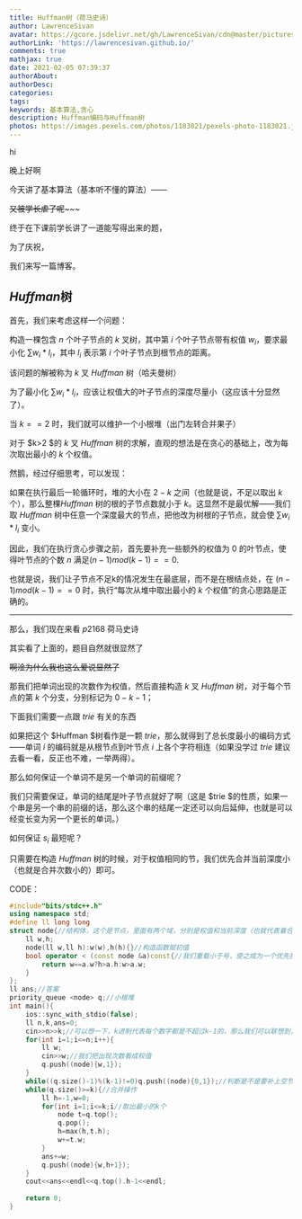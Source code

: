 ```yaml
---
title: Huffman树（荷马史诗）
author: LawrenceSivan
avatar: https://gcore.jsdelivr.net/gh/LawrenceSivan/cdn@master/pictures/avatar.jpg
authorLink: 'https://lawrencesivan.github.io/'
comments: true
mathjax: true
date: 2021-02-05 07:39:37
authorAbout:
authorDesc:
categories:
tags:
keywords: 基本算法,贪心
description: Huffman编码与Huffman树
photos: https://images.pexels.com/photos/1183021/pexels-photo-1183021.jpeg?auto=compress&cs=tinysrgb&dpr=2&h=650&w=940
---
```


hi 

晚上好啊

今天讲了基本算法（基本听不懂的算法）——

~~又被学长虐了呢~~~~~

终于在下课前学长讲了一道能写得出来的题，

为了庆祝，

我们来写一篇博客。

## $Huffman$树

首先，我们来考虑这样一个问题：

构造一棵包含 $n$ 个叶子节点的 $k$ 叉树，其中第 $i$ 个叶子节点带有权值 $w_i$，要求最小化 $\sum w_i * l_i$，其中 $l_i$ 表示第 $i$ 个叶子节点到根节点的距离。

该问题的解被称为 $k$ 叉 $Huffman$ 树（哈夫曼树）

为了最小化 $\sum w_i * l_i$，应该让权值大的叶子节点的深度尽量小（这应该十分显然了）。

当 $k==2$ 时，我们就可以维护一个小根堆（出门左转合并果子）

对于 $k>2 $的 $k$ 叉 $Huffman$ 树的求解，直观的想法是在贪心的基础上，改为每次取出最小的 $k$ 个权值。

然鹅，经过仔细思考，可以发现：

如果在执行最后一轮循环时，堆的大小在 $2-k$ 之间（也就是说，不足以取出 $k$ 个），那么整棵$Huffman$ 树的根的子节点数就小于 $k$。这显然不是最优解——我们取 $Huffman$ 树中任意一个深度最大的节点，把他改为树根的子节点，就会使 $\sum w_i * l_i$ 变小。

因此，我们在执行贪心步骤之前，首先要补充一些额外的权值为 $0$ 的叶节点，使得叶节点的个数 $n$ 满足$(n-1)mod(k-1)==0$.

也就是说，我们让子节点不足k的情况发生在最底层，而不是在根结点处，在 $(n-1)mod(k-1)==0$ 时，执行“每次从堆中取出最小的 $k$ 个权值”的贪心思路是正确的。




------------
那么，我们现在来看 $p2168$ 荷马史诗

其实看了上面的，题目自然就很显然了

~~啊淦为什么我也这么爱说显然了~~

那我们把单词出现的次数作为权值，然后直接构造 $k$ 叉 $Huffman$ 树，对于每个节点的第 $k$ 个分支，分别标记为 $0-k-1$；

下面我们需要一点跟 $trie$ 有关的东西

如果把这个 $Huffman $树看作是一颗 $trie$，那么就得到了总长度最小的编码方式——单词 $i$ 的编码就是从根节点到叶节点 $i$ 上各个字符相连（如果没学过 $trie$ 建议去看一看，反正也不难，一举两得）。

那么如何保证一个单词不是另一个单词的前缀呢？

我们只需要保证，单词的结尾是叶子节点就好了啊（这是 $trie $的性质，如果一个串是另一个串的前缀的话，那么这个串的结尾一定还可以向后延伸，也就是可以经变长变为另一个更长的单词。）

如何保证 $s_i$ 最短呢？

只需要在构造 $Huffman$ 树的时候，对于权值相同的节，我们优先合并当前深度小（也就是合并次数小的）即可。

CODE：

```cpp
#include"bits/stdc++.h"
using namespace std;
#define ll long long
struct node{//结构体，这个是节点，里面有两个域，分别是权值和当前深度（也就代表着合并次数）
	ll w,h;
	node(ll w,ll h):w(w),h(h){}//构造函数赋初值
	bool operator < (const node &a)const{//我们重载小于号，使之成为一个优先按照权值大小排序，深度（即合并次数）为第二关键字的小根堆
		return w==a.w?h>a.h:w>a.w;
	}
};
ll ans;//答案
priority_queue <node> q;//小根堆
int main(){
	ios::sync_with_stdio(false);
	ll n,k,ans=0;
	cin>>n>>k;//可以想一下，k进制代表每个数字都是不超过k-1的，那么我们可以联想到，这不就是k叉Huffman的k吗？
	for(int i=1;i<=n;i++){
		ll w;
		cin>>w;//我们把出现次数看成权值
		q.push((node){w,1});
	}
	while((q.size()-1)%(k-1)!=0)q.push((node){0,1});//判断是不是要补上空节点
	while(q.size()>=k){//合并操作
		ll h=-1,w=0;
		for(int i=1;i<=k;i//取出最小的k个
			node t=q.top();
			q.pop();
			h=max(h,t.h);
			w+=t.w;
		}
		ans+=w;
		q.push((node){w,h+1});
	}
	cout<<ans<<endl<<q.top().h-1<<endl;
	
	return 0;
}
```

